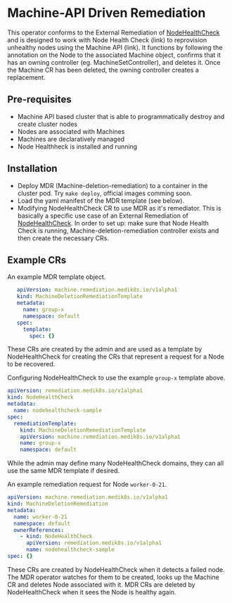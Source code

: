 # Machine-API Driven Remediation

This operator conforms to the External Remediation of [NodeHealthCheck](https://github.com/medik8s/node-healthcheck-operator#readme) and is designed to work with Node Health Check (link) to reprovision unhealthy nodes using the Machine API (link). It functions by following the annotation on the Node to the associated Machine object, confirms that it has an owning controller (eg. MachineSetController), and deletes it.  Once the Machine CR has been deleted, the owning controller creates a replacement. 

## Pre-requisites
* Machine API based cluster that is able to programmatically destroy and create cluster nodes
* Nodes are associated with Machines
* Machines are declaratively managed
* Node Healthheck is installed and running 

## Installation
- Deploy MDR (Machine-deletion-remediation) to a container in the cluster pod.  Try `make deploy`, official images comming soon.
- Load the yaml manifest of the MDR template (see below).
- Modifying NodeHealthCheck CR to use MDR as it's remediator.
This is basically a specific use case of an External Remediation of [NodeHealthCheck](https://github.com/medik8s/node-healthcheck-operator#readme).
In order to set up: make sure that Node Health Check is running, Machine-deletion-remediation controller exists and then create the necessary CRs.

## Example CRs
An example MDR template object.
```yaml
   apiVersion: machine.remediation.medik8s.io/v1alpha1
   kind: MachineDeletionRemediationTemplate
   metadata:
     name: group-x
     namespace: default
   spec:
     template:
       spec: {}
```
These CRs are created by the admin and are used as a template by NodeHealthCheck for creating the CRs that represent a request for a Node to be recovered.

Configuring NodeHealthCheck to use the example `group-x` template above.
```yaml
apiVersion: remediation.medik8s.io/v1alpha1
kind: NodeHealthCheck
metadata:
  name: nodehealthcheck-sample
spec:
  remediationTemplate:
    kind: MachineDeletionRemediationTemplate
    apiVersion: machine.remediation.medik8s.io/v1alpha1
    name: group-x
    namespace: default
```
While the admin may define many NodeHealthCheck domains, they can all use the same MDR template if desired.


An example remediation request for Node `worker-0-21`.
```yaml
apiVersion: machine.remediation.medik8s.io/v1alpha1
kind: MachineDeletionRemediation
metadata:
  name: worker-0-21
  namespace: default
  ownerReferences:
    - kind: NodeHealthCheck
      apiVersion: remediation.medik8s.io/v1alpha1
      name: nodehealthcheck-sample
spec: {}
```
These CRs are created by NodeHealthCheck when it detects a failed node. 
The MDR operator watches for them to be created, looks up the Machine CR and deletes Node associated with it.
MDR CRs are deleted by NodeHealthCheck when it sees the Node is healthy again. 
